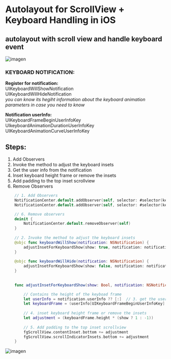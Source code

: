 # Autolayout for ScrollView + Keyboard Handling in iOS

## autolayout with scroll view and handle keyboard event 

![imagen](../master/assets/problem.gif) 

### KEYBOARD NOTIFICATION:
**Register for notification:**  
UIKeyboardWillShowNotification  
UIKeyboardWillHideNotification  
_you can know its hegiht information about the keyboard animation parameters in case you need to know_  

**Notification userInfo:**  
UIKeyboardFrameBeginUserInfoKey  
UIkeyboardAnimationDurationUserInfoKey  
UIKeyboardAnimationCurveUserInfoKey  

## Steps:

1. Add Observers  
2. Invoke the method to adjust the keyboard insets  
3. Get the user info from the notification  
4. Inset keyboard height frame or remove the insets  
5. Add padding to the top inset scrollview  
6. Remove Observers


```swift
    // 1. Add Observers
    NotificationCenter.default.addObserver(self, selector: #selector(keyboardWillShow(notification:)), name: .UIKeyboardWillShow, object: nil)
    NotificationCenter.default.addObserver(self, selector: #selector(keyboardWillHide(notification:)), name: .UIKeyboardWillHide, object: nil)

    // 6. Remove observers
    deinit {
        NotificationCenter.default.removeObserver(self)
    }
    
    // 2. Invoke the method to adjust the keyboard insets
    @objc func keyboardWillShow(notification: NSNotification) {
        adjustInsetForKeyboardShow(show: true, notification: notification)
    }
    
    @objc func keyboardWillHide(notification: NSNotification) {
        adjustInsetForKeyboardShow(show: false, notification: notification)
    }
    
    
    func adjustInsetForKeyboardShow(show: Bool, notification: NSNotification) {

        // Contains the height of the keyboad frame
        let userInfo = notification.userInfo ?? [:]  // 3. get the user info from the notification
        let keyboardFrame = (userInfo[UIKeyboardFrameBeginUserInfoKey] as! NSValue).cgRectValue
        
        // 4. inset keyboard height frame or remove the insets
        let adjustment = (keyboardFrame.height * (show ? 1 : -1)) 
        
        // 5. Add padding to the top inset scrollview
        fgScrollView.contentInset.bottom += adjustment
        fgScrollView.scrollIndicatorInsets.bottom += adjustment
    }

```


![imagen](../master/assets/solucion.gif)   


